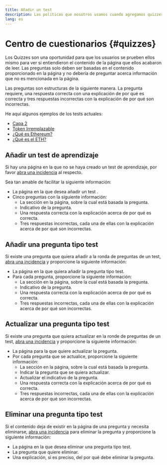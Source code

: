 ```yaml
---
title: Añadir un test
description: Las políticas que nosotros usamos cuando agregamos quizzes en ethereum.org
lang: es
---
```


# Centro de cuestionarios {#quizzes}

Los Quizzes son una oportunidad para que los usuarios se prueben ellos mismo para ver si entiendieron el contenido de la página que ellos acabaron de leer. Las preguntas solo deben ser basadas en el contenido proporcionado en la página y no debería de preguntar acerca información que no es mencionada en la página.

Las preguntas son estructuras de la siguiente manera. La pregunta requiere, una respuesta correcta con una explicación de por qué es correcta y tres respuestas incorrectas con la explicación de por qué son incorrectas.

He aquí algunos ejemplos de los tests actuales:

- [Capa 2](/layer-2)
- [Token Irremplazable](/nft/)
- [¿Qué es Ethereum?](/what-is-ethereum/)
- [¿Qué es el ETH?](/eth/)

## Añadir un test de aprendizaje

Si hay una página en la que no se haya creado un test de aprendizaje, por favor [abra una incidencia](https://github.com/ethereum/ethereum-org-website/issues/new?assignees=&labels=&template=suggest_quiz.yaml) al respecto.

Sea tan amable de facilitar la siguiente información:

- La página en la que desea añadir un test .
- Cinco preguntas con la siguiente información:
  - La sección en la página, sobre la cual está basada la pregunta.
  - Indicativo de la pregunta.
  - Una respuesta correcta con la explicación acerca de por qué es correcta.
  - Tres respuestas incorrectas, cada una de ellas con la explicación acerca de por qué son incorrectas.

## Añadir una pregunta tipo test

Si existe una pregunta que quiera añadir a la ronda de preguntas de un test, [abra una incidencia](https://github.com/ethereum/ethereum-org-website/issues/new?assignees=&labels=&template=suggest_quiz.yaml) y proporcione la siguiente información:

- La página en la que quiera añadir la pregunta tipo test.
- Para cada pregunta, proporcione la siguiente información:
  - La sección en la página, sobre la cual está basada la pregunta.
  - Indicativo de la pregunta.
  - Una respuesta correcta con la explicación acerca de por qué es correcta.
  - Tres respuestas incorrectas, cada una de ellas con la explicación acerca de por qué son incorrectas.

## Actualizar una pregunta tipo test

Si existe una pregunta que quiera actualizar en la ronde de preguntas de un test, [abra una incidencia](https://github.com/ethereum/ethereum-org-website/issues/new?assignees=&labels=&template=suggest_quiz.yaml) y proporcione la siguiente información:

- La página para la que quiere actualizar la pregunta.
- Por cada pregunta que se actualice, proporcione la siguiente información:
  - La sección en la página, sobre la cual está basada la pregunta.
  - Indicar la pregunta que se quiera actualizar.
  - Actualizar el indicativo de la pregunta.
  - Una respuesta correcta con la explicación acerca de por qué es correcta.
  - Tres respuestas incorrectas, cada una de ellas con la explicación acerca de por qué son incorrectas.

## Eliminar una pregunta tipo test

Si el contenido deja de existir en la página de una pregunta y necesita eliminarse, [abra una incidencia](https://github.com/ethereum/ethereum-org-website/issues/new?assignees=&labels=&template=suggest_quiz.yaml) para eliminar la pregunta y proporcione la siguiente información:

- La página en la que desea eliminar una pregunta tipo test.
- La pregunta que quiere eliminar.
- Una explicación, si es preciso, del por qué debe eliminar la pregunta.
